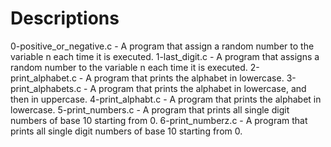 # Descriptions

0-positive_or_negative.c - A program that assign a random number to the variable n each time it is executed.
1-last_digit.c - A program that assigns a random number to the variable n each time it is executed.
2-print_alphabet.c - A program that prints the alphabet in lowercase.
3-print_alphabets.c - A program that prints the alphabet in lowercase, and then in uppercase.
4-print_alphabt.c - A program that prints the alphabet in lowercase.
5-print_numbers.c - A program that prints all single digit numbers of base 10 starting from 0.
6-print_numberz.c - A program that prints all single digit numbers of base 10 starting from 0.
